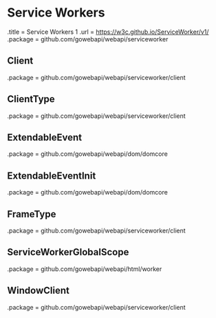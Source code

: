 # Service Workers

.title = Service Workers 1
.url = <https://w3c.github.io/ServiceWorker/v1/>
.package = github.com/gowebapi/webapi/serviceworker

## Client

.package = github.com/gowebapi/webapi/serviceworker/client

## ClientType

.package = github.com/gowebapi/webapi/serviceworker/client

## ExtendableEvent

.package = github.com/gowebapi/webapi/dom/domcore

## ExtendableEventInit

.package = github.com/gowebapi/webapi/dom/domcore

## FrameType

.package = github.com/gowebapi/webapi/serviceworker/client

## ServiceWorkerGlobalScope

.package = github.com/gowebapi/webapi/html/worker

## WindowClient

.package = github.com/gowebapi/webapi/serviceworker/client
